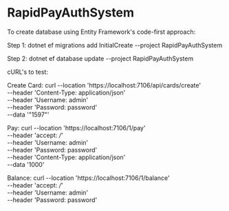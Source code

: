 # RapidPayAuthSystem

To create database using Entity Framework's code-first approach:

Step 1:
 dotnet ef migrations add InitialCreate --project RapidPayAuthSystem
 
Step 2:
  dotnet ef database update  --project RapidPayAuthSystem


cURL's to test:

Create Card:
curl --location 'https://localhost:7106/api/cards/create' \
--header 'Content-Type: application/json' \
--header 'Username: admin' \
--header 'Password: password' \
--data '"1597"'


Pay:
curl --location 'https://localhost:7106/1/pay' \
--header 'accept: */*' \
--header 'Username: admin' \
--header 'Password: password' \
--header 'Content-Type: application/json' \
--data '1000'


Balance:
curl --location 'https://localhost:7106/1/balance' \
--header 'accept: */*' \
--header 'Username: admin' \
--header 'Password: password'  